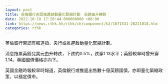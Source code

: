 ```yaml
---
layout: post
title: 英倫銀行否認推遲啟動量化緊縮計劃　英鎊由升轉跌
date: 2022-10-18 17:28:44.000000000 +08:00
link: https://news.rthk.hk/rthk/ch/component/k2/1671531-20221018.htm
categories: rthk
---
```


英倫銀行否認有報道指，央行或推遲啟動量化緊縮計劃。

消息拖累英鎊兌美元由升轉跌，下跌約0.5%，跌穿1.13水平；英鎊較早時曾升穿1.14。英國國債價格亦向下。

英國金融時報較早時報道，英倫銀行或推遲出售數十億英鎊國債，亦即量化緊縮政策，以穩定債市。
